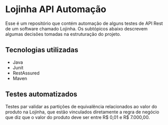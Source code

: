 # Lojinha API Automação

Esse é um repositório que contém automação de alguns testes de API Rest de um software chamado Lojinha. Os subtópicos abaixo descrevem algumas decisões tomadas na estruturação do projeto.

## Tecnologias utilizadas
- Java
- Junit
- RestAssured
- Maven

## Testes automatizados
Testes par validar as partições de equivalência relacionados ao valor do produto na Lojinha, que estão vinculados diretamente a regra de negócio que diz que o valor do produto deve ser entre R$ 0,01 e R$ 7.000,00.
